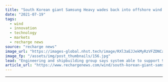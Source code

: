 ```yaml
---
title: "South Korean giant Samsung Heavy wades back into offshore wind with Tri-Star floater"
date: "2021-07-19"
tags: 
  - wind
  - innovation
  - technology
  - markets
  - recharge news
source: "recharge news"
image_url: "https://images-global.nhst.tech/image/RXl3aEJJekMyRzVFZDNCaXp4cGNNbThBSElRMVhBUDd5Vy9QeGRzNjM0QT0=/nhst/binary/a6f9793108ca4685910760b062684939"
image_fp: "/assets/img/post_thumbnails/156.jpg"
lead: "Engineering and shipbuilding group says system able to support 9.5MW turbine gets approval in principle from DNV"
article_url: "https://www.rechargenews.com/wind/south-korean-giant-samsung-heavy-wades-back-into-offshore-wind-with-tri-star-floater/2-1-1041779"
---
```


---
